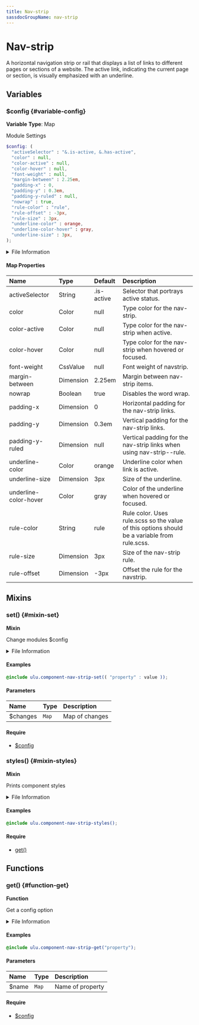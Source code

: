```yaml
---
title: Nav-strip
sassdocGroupName: nav-strip
---
```



# Nav-strip

<div class="type-large">

A horizontal navigation strip or rail that displays a list of links to
different pages or sections of a website. The active link, indicating the 
current page or section, is visually emphasized with an underline.

</div>



## Variables




<div class="sassdoc-item-header">

###  $config {#variable-config}

  <div class="sassdoc-item-header__labels">
    <span class="tag tag--primary"><strong>Variable</strong></span> <span class="tag"><strong>Type</strong>: Map</span>
  </div>

</div>

  

Module Settings
    
    

``` scss
$config: (
  "activeSelector" : "&.is-active, &.has-active",
  "color" : null,
  "color-active" : null,
  "color-hover" : null,
  "font-weight" : null,
  "margin-between" : 2.25em,
  "padding-x" : 0,
  "padding-y" : 0.3em,
  "padding-y-ruled" : null,
  "nowrap" : true,
  "rule-color" : "rule",
  "rule-offset" : -3px,
  "rule-size" : 3px,
  "underline-color" : orange,
  "underline-color-hover" : gray,
  "underline-size" : 3px,
);
```
  


<details>
  <summary>File Information</summary>
  
- **File:** _nav-strip.scss
- **Group:** nav-strip
- **Type:** variable
- **Lines (comments):** 15-32
- **Lines (code):** 34-51

</details>

    

#### Map Properties


|Name|Type|Default|Description|
|:--|:--|:--|:--|
|activeSelector|String|.is-active|Selector that portrays active status.|
|color|Color|null|Type color for the nav-strip.|
|color-active|Color|null|Type color for the nav-strip when active.|
|color-hover|Color|null|Type color for the nav-strip when hovered or focused.|
|font-weight|CssValue|null|Font weight of navstrip.|
|margin-between|Dimension|2.25em|Margin between nav-strip items.|
|nowrap|Boolean|true|Disables the word wrap.|
|padding-x|Dimension|0|Horizontal padding for the nav-strip links.|
|padding-y|Dimension|0.3em|Vertical padding for the nav-strip links.|
|padding-y-ruled|Dimension|null|Vertical padding for the nav-strip links when using nav-strip--rule.|
|underline-color|Color|orange|Underline color when link is active.|
|underline-size|Dimension|3px|Size of the underline.|
|underline-color-hover|Color|gray|Color of the underline when hovered or focused.|
|rule-color|String|rule|Rule color. Uses rule.scss so the value of this options should be a variable from rule.scss.|
|rule-size|Dimension|3px|Size of the nav-strip rule.|
|rule-offset|Dimension|-3px|Offset the rule for the navstrip.|

    
  

## Mixins




<div class="sassdoc-item-header">

###  set() {#mixin-set}

  <div class="sassdoc-item-header__labels">
    <span class="tag tag--primary"><strong>Mixin</strong></span>
  </div>

</div>

  

Change modules $config
    
    


<details>
  <summary>File Information</summary>
  
- **File:** _nav-strip.scss
- **Group:** nav-strip
- **Type:** mixin
- **Lines (comments):** 54-57
- **Lines (code):** 59-61

</details>

    

#### Examples

      


``` scss
@include ulu.component-nav-strip-set(( "property" : value ));
```
  

      

#### Parameters


|Name|Type|Description|
|:--|:--|:--|
|$changes|`Map`|Map of changes|

    

#### Require

- [$config](/sass/components/accordion/#variable-config)
  


<div class="sassdoc-item-header">

###  styles() {#mixin-styles}

  <div class="sassdoc-item-header__labels">
    <span class="tag tag--primary"><strong>Mixin</strong></span>
  </div>

</div>

  

Prints component styles
    
    


<details>
  <summary>File Information</summary>
  
- **File:** _nav-strip.scss
- **Group:** nav-strip
- **Type:** mixin
- **Lines (comments):** 72-74
- **Lines (code):** 76-148

</details>

    

#### Examples

      


``` scss
@include ulu.component-nav-strip-styles();
```
  

      

#### Require

- [get()](/sass/components/accordion/#function-get)
  
  

## Functions




<div class="sassdoc-item-header">

###  get() {#function-get}

  <div class="sassdoc-item-header__labels">
    <span class="tag tag--primary"><strong>Function</strong></span>
  </div>

</div>

  

Get a config option
    
    


<details>
  <summary>File Information</summary>
  
- **File:** _nav-strip.scss
- **Group:** nav-strip
- **Type:** function
- **Lines (comments):** 63-66
- **Lines (code):** 68-70

</details>

    

#### Examples

      


``` scss
@include ulu.component-nav-strip-get("property");
```
  

      

#### Parameters


|Name|Type|Description|
|:--|:--|:--|
|$name|`Map`|Name of property|

    

#### Require

- [$config](/sass/components/accordion/#variable-config)
  
  
  